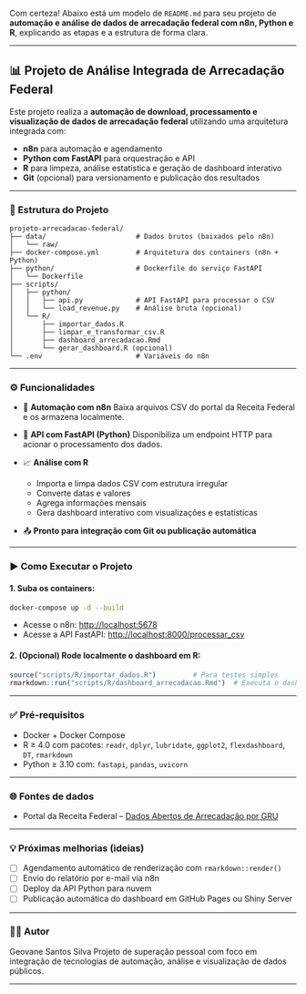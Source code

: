 Com certeza! Abaixo está um modelo de `README.md` para seu projeto de **automação e análise de dados de arrecadação federal com n8n, Python e R**, explicando as etapas e a estrutura de forma clara.

---

## 📊 Projeto de Análise Integrada de Arrecadação Federal

Este projeto realiza a **automação de download, processamento e visualização de dados de arrecadação federal** utilizando uma arquitetura integrada com:

* **n8n** para automação e agendamento
* **Python com FastAPI** para orquestração e API
* **R** para limpeza, análise estatística e geração de dashboard interativo
* **Git** (opcional) para versionamento e publicação dos resultados

---

### 📁 Estrutura do Projeto

```
projeto-arrecadacao-federal/
├── data/                      # Dados brutos (baixados pelo n8n)
│   └── raw/
├── docker-compose.yml         # Arquitetura dos containers (n8n + Python)
├── python/                    # Dockerfile do serviço FastAPI
│   └── Dockerfile
├── scripts/
│   ├── python/
│   │   ├── api.py             # API FastAPI para processar o CSV
│   │   └── load_revenue.py    # Análise bruta (opcional)
│   └── R/
│       ├── importar_dados.R
│       ├── limpar_e_transformar_csv.R
│       ├── dashboard_arrecadacao.Rmd
│       └── gerar_dashboard.R (opcional)
└── .env                       # Variáveis do n8n
```

---

### ⚙️ Funcionalidades

* 🔄 **Automação com n8n**
  Baixa arquivos CSV do portal da Receita Federal e os armazena localmente.

* 🚀 **API com FastAPI (Python)**
  Disponibiliza um endpoint HTTP para acionar o processamento dos dados.

* 📈 **Análise com R**

  * Importa e limpa dados CSV com estrutura irregular
  * Converte datas e valores
  * Agrega informações mensais
  * Gera dashboard interativo com visualizações e estatísticas

* 📤 **Pronto para integração com Git ou publicação automática**

---

### ▶️ Como Executar o Projeto

#### 1. Suba os containers:

```bash
docker-compose up -d --build
```

* Acesse o n8n: [http://localhost:5678](http://localhost:5678)
* Acesse a API FastAPI: [http://localhost:8000/processar\_csv](http://localhost:8000/processar_csv)

#### 2. (Opcional) Rode localmente o dashboard em R:

```r
source("scripts/R/importar_dados.R")         # Para testes simples
rmarkdown::run("scripts/R/dashboard_arrecadacao.Rmd")  # Executa o dashboard
```

---

### ✅ Pré-requisitos

* Docker + Docker Compose
* R ≥ 4.0 com pacotes: `readr`, `dplyr`, `lubridate`, `ggplot2`, `flexdashboard`, `DT`, `rmarkdown`
* Python ≥ 3.10 com: `fastapi`, `pandas`, `uvicorn`

---

### 🌐 Fontes de dados

* Portal da Receita Federal – [Dados Abertos de Arrecadação por GRU](https://www.gov.br/receitafederal/dados-abertos)

---

### 💡 Próximas melhorias (ideias)

* [ ] Agendamento automático de renderização com `rmarkdown::render()`
* [ ] Envio do relatório por e-mail via n8n
* [ ] Deploy da API Python para nuvem
* [ ] Publicação automática do dashboard em GitHub Pages ou Shiny Server

---

### 👨‍💻 Autor

Geovane Santos Silva
Projeto de superação pessoal com foco em integração de tecnologias de automação, análise e visualização de dados públicos.

---